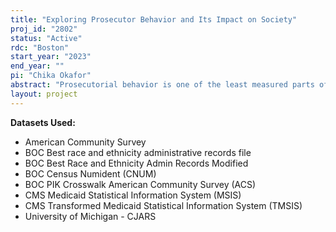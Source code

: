 ```yaml
---
title: "Exploring Prosecutor Behavior and Its Impact on Society"
proj_id: "2802"
status: "Active"
rdc: "Boston"
start_year: "2023"
end_year: ""
pi: "Chika Okafor"
abstract: "Prosecutorial behavior is one of the least measured parts of the criminal justice system, and perhaps the most consequential.  And it is impossible to study prosecutors without evaluating their incentives, and one of those is election cycles.  As such, I will investigate how voter preferences, the general public, and the political process affects the decisions of local prosecutors (called district attorneys (DAs) in this proposal), how this relationship has contributed to the emergence of mass incarceration, and how the severity of DA sentencing affects both individual prisoner (e.g., length of time in prison, educational attainment, income) and broader societal outcomes (e.g., unemployment levels, crime levels, economic well-being). Most DAs are elected officials, which suggests the public opinion may impact decision-making.  The decision on whether to charge an individual, on what charges to file, on whether to drop a case, on whether to offer a plea bargain, and on the specific terms of the plea offer remains an unreviewable power of local prosecutors. This project thus represents one of the first comprehensive research agendas in the Economics literature that centers the role and influence of district attorneys and advances our understanding of their decision-making.  I will utilize my independently constructed and novel dataset detailing the political careers of DAs--and will use Criminal Justice Administrative Records (CJARS) data --to determine criminal sentencing outcomes of the accused. I will incorporate other restricted census data (including ACS, Numident, MSIS, and Bestrace) to infer causal relationships between the severity of prosecution and outcomes on society"
layout: project
---
```


**Datasets Used:**

  - American Community Survey 
  - BOC Best race and ethnicity administrative records file 
  - BOC Best Race and Ethnicity Admin Records Modified 
  - BOC Census Numident (CNUM) 
  - BOC PIK Crosswalk American Community Survey (ACS) 
  - CMS Medicaid Statistical Information System (MSIS) 
  - CMS Transformed Medicaid Statistical Information System (TMSIS) 
  - University of Michigan - CJARS 

